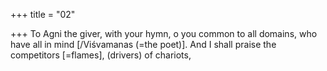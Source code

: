 +++
title = "02"

+++
To Agni the giver, with your hymn, o you common to all domains, who  have all in mind [/Viśvamanas (=the poet)].
And I shall praise the competitors [=flames], (drivers) of chariots,